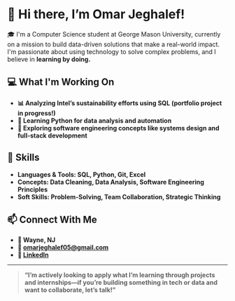 # 👋 Hi there, I’m Omar Jeghalef!

🎓 I'm a Computer Science student at George Mason University, currently on a mission to build data-driven solutions that make a real-world impact. I'm passionate about using technology to solve complex problems, and I believe in <b>learning by doing<b>.

## 💻 What I'm Working On

- 📊 Analyzing Intel’s sustainability efforts using SQL (portfolio project in progress!)
- 🧠 Learning Python for data analysis and automation
- 🔧 Exploring software engineering concepts like systems design and full-stack development

## 🚀 Skills

- Languages & Tools: SQL, Python, Git, Excel
- Concepts: Data Cleaning, Data Analysis, Software Engineering Principles
- Soft Skills: Problem-Solving, Team Collaboration, Strategic Thinking

## 📫 Connect With Me

- 📍 Wayne, NJ
- 📧 [omarjeghalef05@gmail.com](mailto:omarjeghalef05@gmail.com)
- 🔗 [LinkedIn](https://www.linkedin.com/in/omar-jeghalef)

---

> “I’m actively looking to apply what I’m learning through projects and internships—if you’re building something in tech or data and want to collaborate, let’s talk!”
